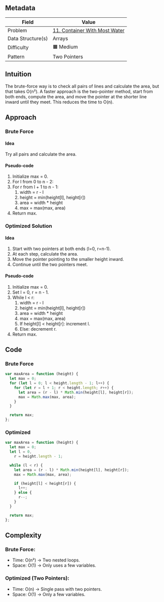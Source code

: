 ## Metadata

| Field             | Value                                                                                                 |
| ----------------- | ----------------------------------------------------------------------------------------------------- |
| Problem           | [11. Container With Most Water](https://leetcode.com/problems/container-with-most-water/description/) |
| Data Structure(s) | Arrays                                                                                                |
| Difficulty        | 🟧 Medium                                                                                             |
| Pattern           | Two Pointers                                                                                          |

## Intuition

The brute-force way is to check all pairs of lines and calculate the area, but that takes O(n²). A faster approach is the two-pointer method, start from both ends, compute the area, and move the pointer at the shorter line inward until they meet. This reduces the time to O(n).

## Approach

### Brute Force

#### Idea

Try all pairs and calculate the area.

#### Pseudo-code

1. Initialize max = 0.
2. For l from 0 to n - 2:
3. For r from l + 1 to n - 1:
   1. width = r - l
   2. height = min(height[l], height[r])
   3. area = width \* height
   4. max = max(max, area)
4. Return max.

### Optimized Solution

#### Idea

1. Start with two pointers at both ends (l=0, r=n-1).
2. At each step, calculate the area.
3. Move the pointer pointing to the smaller height inward.
4. Continue until the two pointers meet.

#### Pseudo-code

1. Initialize max = 0.
2. Set l = 0, r = n - 1.
3. While l &lt; r:
   1. width = r - l
   2. height = min(height[l], height[r])
   3. area = width \* height
   4. max = max(max, area)
   5. If height[l] &lt; height[r]: increment l.
   6. Else: decrement r.
4. Return max.

## Code

### Brute Force

```js
var maxArea = function (height) {
  let max = 0;
  for (let l = 0; l < height.length - 1; l++) {
    for (let r = l + 1; r < height.length; r++) {
      let area = (r - l) * Math.min(height[l], height[r]);
      max = Math.max(max, area);
    }
  }

  return max;
};
```

### Optimized

```js
var maxArea = function (height) {
  let max = 0;
  let l = 0,
    r = height.length - 1;

  while (l < r) {
    let area = (r - l) * Math.min(height[l], height[r]);
    max = Math.max(max, area);

    if (height[l] < height[r]) {
      l++;
    } else {
      r--;
    }
  }

  return max;
};
```

## Complexity

### Brute Force:

- Time: O(n²) → Two nested loops.
- Space: O(1) → Only uses a few variables.

### Optimized (Two Pointers):

- Time: O(n) → Single pass with two pointers.
- Space: O(1) → Only a few variables.
